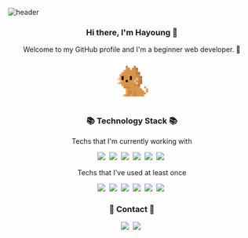 
![header](https://capsule-render.vercel.app/api?type=waving&color=dcd0ff&height=200&section=header&text=Kim%20Hayoung&fontColor=FFFFF0&fontAlign=75&fontAlignY=40&fontSize=60)

<h3 align="center"> Hi there, I'm Hayoung 👋 </h3>
<p align="center">
Welcome to my GitHub profile and I'm a beginner web developer. 🌱 <br>
<img height="100" src="https://raw.githubusercontent.com/carrothay/carrothay/main/images/cat.gif" alt="cat gif moving its tail." />
</p>

<h3 align="center">📚 Technology Stack 📚</h3>
<p align="center">Techs that I'm currently working with</p>
<p align="center">
 <img src="https://img.shields.io/badge/Java-007396?style=flat-square&logo=Java&logoColor=white"/></a>&nbsp
 <img src="https://img.shields.io/badge/Javascript-F7DF1E?style=flat-square&logo=javascript&logoColor=white"/></a>&nbsp
 <img src="https://img.shields.io/badge/Css-1572B6?style=flat-square&logo=css3&logoColor=white"/></a>&nbsp
 <img src="https://img.shields.io/badge/SpringBoot-6DB33F?style=flat-square&logo=Spring&logoColor=white"/></a>&nbsp
 <img src="https://img.shields.io/badge/Mysql-4479A1?style=flat-square&logo=MySql&logoColor=white"/></a>&nbsp
 <img src="https://img.shields.io/badge/Oracle-F80000?style=flat-squre&logo=Oracle&logoColor=white"/>&nbsp
</p>

<p align="center">Techs that I've used at least once</p>
<p align="center">
 <img src="https://img.shields.io/badge/Bootstrap-7952B3?style=flat-square&logo=Bootstrap&logoColor=white"/></a>&nbsp
 <img src="https://img.shields.io/badge/C-A8B9CC?style=flat-square&logo=C&logoColor=white"/></a>&nbsp
 <img src="https://img.shields.io/badge/C++-00599C?style=flat-square&logo=C%2B%2B&logoColor=white"/></a>&nbsp
 <img src="https://img.shields.io/badge/jQuery-0769AD?style=flat-square&logo=jQuery&logoColor=white"/></a>&nbsp
 <img src="https://img.shields.io/badge/Spring-6DB33F?style=flat-square&logo=Spring&logoColor=white"/></a>&nbsp
 <img src="https://img.shields.io/badge/Apache Tomcat-F8DC75?style=flat-squre&logo=ApacheTomcat&logoColor=white"/>&nbsp
</p>

<h3 align="center">📧 Contact 📧</h3>
<div align=center>
 <a href="mailto:hazel.hykim@gmail.com"><img src="https://img.shields.io/badge/Gmail-EA4335?style=flat-square&logo=Gmail&logoColor=white&link=hazel.hykim@gmail.com"/></a>&nbsp
 <a href="https://www.linkedin.com/in/kim-hayoung-hazel/"><img src="https://img.shields.io/badge/-LinkedIn-0A66C2?style=flat-square&logo=Linkedin&logoColor=white&link=https://www.linkedin.com/in/kim-hayoung-hazel/"/></a>&nbsp
</div>

<!-- hidden
 [![Anurag's github stats](https://github-readme-stats.vercel.app/api?username=carrothay)](https://github.com/anuraghazra/github-readme-stats)
 [![Top Langs](https://github-readme-stats.vercel.app/api/top-langs/?username=carrothay&layout=compact)](https://github.com/anuraghazra/github-readme-stats)
-->
